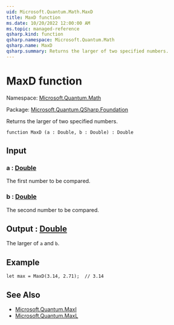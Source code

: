 ```yaml
---
uid: Microsoft.Quantum.Math.MaxD
title: MaxD function
ms.date: 10/20/2022 12:00:00 AM
ms.topic: managed-reference
qsharp.kind: function
qsharp.namespace: Microsoft.Quantum.Math
qsharp.name: MaxD
qsharp.summary: Returns the larger of two specified numbers.
---
```


# MaxD function

Namespace: [Microsoft.Quantum.Math](xref:Microsoft.Quantum.Math)

Package: [Microsoft.Quantum.QSharp.Foundation](https://nuget.org/packages/Microsoft.Quantum.QSharp.Foundation)


Returns the larger of two specified numbers.

```qsharp
function MaxD (a : Double, b : Double) : Double
```


## Input

### a : [Double](xref:microsoft.quantum.qsharp.valueliterals#double-literals)

The first number to be compared.


### b : [Double](xref:microsoft.quantum.qsharp.valueliterals#double-literals)

The second number to be compared.



## Output : [Double](xref:microsoft.quantum.qsharp.valueliterals#double-literals)

The larger of `a` and `b`.

## Example

```qsharplet max = MaxD(3.14, 2.71);  // 3.14```

## See Also

- [Microsoft.Quantum.MaxI](xref:Microsoft.Quantum.MaxI)
- [Microsoft.Quantum.MaxL](xref:Microsoft.Quantum.MaxL)